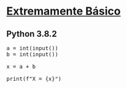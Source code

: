 # [Extremamente Básico](https://www.urionlinejudge.com.br/judge/pt/problems/view/1001)

## Python 3.8.2

<pre>
a = int(input())
b = int(input())

x = a + b

print(f"X = {x}")
</pre>